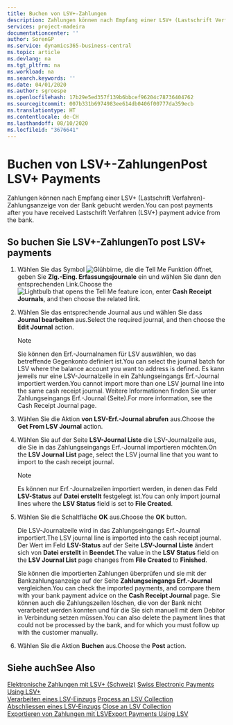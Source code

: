 ```yaml
---
title: Buchen von LSV+-Zahlungen
description: Zahlungen können nach Empfang einer LSV+ (Lastschrift Verfahren)-Zahlungsanzeige von der Bank gebucht werden.
services: project-madeira
documentationcenter: ''
author: SorenGP
ms.service: dynamics365-business-central
ms.topic: article
ms.devlang: na
ms.tgt_pltfrm: na
ms.workload: na
ms.search.keywords: ''
ms.date: 04/01/2020
ms.author: sgroespe
ms.openlocfilehash: 17b29e5ed357f139b6bbcef96204c78736404762
ms.sourcegitcommit: 007b331b6974983ee614db0406f00777da359ecb
ms.translationtype: HT
ms.contentlocale: de-CH
ms.lasthandoff: 08/10/2020
ms.locfileid: "3676641"
---
```

# <a name="post-lsv-payments"></a><span data-ttu-id="eb557-103">Buchen von LSV+-Zahlungen</span><span class="sxs-lookup"><span data-stu-id="eb557-103">Post LSV+ Payments</span></span>
<span data-ttu-id="eb557-104">Zahlungen können nach Empfang einer LSV+ (Lastschrift Verfahren)-Zahlungsanzeige von der Bank gebucht werden.</span><span class="sxs-lookup"><span data-stu-id="eb557-104">You can post payments after you have received Lastschrift Verfahren (LSV+) payment advice from the bank.</span></span>  

## <a name="to-post-lsv-payments"></a><span data-ttu-id="eb557-105">So buchen Sie LSV+-Zahlungen</span><span class="sxs-lookup"><span data-stu-id="eb557-105">To post LSV+ payments</span></span>  

1.  <span data-ttu-id="eb557-106">Wählen Sie das Symbol ![Glühbirne, die die Tell Me Funktion öffnet](../../media/ui-search/search_small.png "Tell Me-Funktion"), geben Sie **Zlg.-Eing. Erfassungsjournale** ein und wählen Sie dann den entsprechenden Link.</span><span class="sxs-lookup"><span data-stu-id="eb557-106">Choose the ![Lightbulb that opens the Tell Me feature](../../media/ui-search/search_small.png "Tell me what you want to do") icon, enter **Cash Receipt Journals**, and then choose the related link.</span></span>  
2.  <span data-ttu-id="eb557-107">Wählen Sie das entsprechende Journal aus und wählen Sie dass **Journal bearbeiten** aus.</span><span class="sxs-lookup"><span data-stu-id="eb557-107">Select the required journal, and then choose the **Edit Journal** action.</span></span>  

    > [!NOTE]  
    >  <span data-ttu-id="eb557-108">Sie können den Erf.-Journalnamen für LSV auswählen, wo das betreffende Gegenkonto definiert ist.</span><span class="sxs-lookup"><span data-stu-id="eb557-108">You can select the journal batch for LSV where the balance account you want to address is defined.</span></span> <span data-ttu-id="eb557-109">Es kann jeweils nur eine LSV-Journalzeile in ein Zahlungseingangs Erf.-Journal importiert werden.</span><span class="sxs-lookup"><span data-stu-id="eb557-109">You cannot import more than one LSV journal line into the same cash receipt journal.</span></span> <span data-ttu-id="eb557-110">Weitere Informationen finden Sie unter Zahlungseingangs Erf.-Journal (Seite).</span><span class="sxs-lookup"><span data-stu-id="eb557-110">For more information, see the Cash Receipt Journal page.</span></span>  

3.  <span data-ttu-id="eb557-111">Wählen Sie die Aktion **von LSV-Erf.-Journal abrufen** aus.</span><span class="sxs-lookup"><span data-stu-id="eb557-111">Choose the **Get From LSV Journal** action.</span></span>  
4.  <span data-ttu-id="eb557-112">Wählen Sie auf der Seite **LSV-Journal Liste** die LSV-Journalzeile aus, die Sie in das Zahlungseingangs Erf.-Journal importieren möchten.</span><span class="sxs-lookup"><span data-stu-id="eb557-112">On the **LSV Journal List** page, select the LSV journal line that you want to import to the cash receipt journal.</span></span>  

    > [!NOTE]  
    >  <span data-ttu-id="eb557-113">Es können nur Erf.-Journalzeilen importiert werden, in denen das Feld **LSV-Status** auf **Datei erstellt** festgelegt ist.</span><span class="sxs-lookup"><span data-stu-id="eb557-113">You can only import journal lines where the **LSV Status** field is set to **File Created**.</span></span>  

5.  <span data-ttu-id="eb557-114">Wählen Sie die Schaltfläche **OK** aus.</span><span class="sxs-lookup"><span data-stu-id="eb557-114">Choose the **OK** button.</span></span>  

    <span data-ttu-id="eb557-115">Die LSV-Journalzeile wird in das Zahlungseingangs Erf.-Journal importiert.</span><span class="sxs-lookup"><span data-stu-id="eb557-115">The LSV journal line is imported into the cash receipt journal.</span></span> <span data-ttu-id="eb557-116">Der Wert im Feld **LSV-Status** auf der Seite **LSV-Journal Liste** ändert sich von **Datei erstellt** in **Beendet**.</span><span class="sxs-lookup"><span data-stu-id="eb557-116">The value in the **LSV Status** field on the **LSV Journal List** page changes from **File Created** to **Finished**.</span></span>  

    <span data-ttu-id="eb557-117">Sie können die importierten Zahlungen überprüfen und sie mit der Bankzahlungsanzeige auf der Seite **Zahlungseingangs Erf.-Journal** vergleichen.</span><span class="sxs-lookup"><span data-stu-id="eb557-117">You can check the imported payments, and compare them with your bank payment advice on the **Cash Receipt Journal** page.</span></span> <span data-ttu-id="eb557-118">Sie können auch die Zahlungszeilen löschen, die von der Bank nicht verarbeitet werden konnten und für die Sie sich manuell mit dem Debitor in Verbindung setzen müssen.</span><span class="sxs-lookup"><span data-stu-id="eb557-118">You can also delete the payment lines that could not be processed by the bank, and for which you must follow up with the customer manually.</span></span>  

6.  <span data-ttu-id="eb557-119">Wählen Sie die Aktion **Buchen** aus.</span><span class="sxs-lookup"><span data-stu-id="eb557-119">Choose the **Post** action.</span></span>  

## <a name="see-also"></a><span data-ttu-id="eb557-120">Siehe auch</span><span class="sxs-lookup"><span data-stu-id="eb557-120">See Also</span></span>  
 <span data-ttu-id="eb557-121">[Elektronische Zahlungen mit LSV+ (Schweiz)](swiss-electronic-payments-using-lsv-.md) </span><span class="sxs-lookup"><span data-stu-id="eb557-121">[Swiss Electronic Payments Using LSV+](swiss-electronic-payments-using-lsv-.md) </span></span>  
 <span data-ttu-id="eb557-122">[Verarbeiten eines LSV-Einzugs](how-to-process-an-lsv-collection.md) </span><span class="sxs-lookup"><span data-stu-id="eb557-122">[Process an LSV Collection](how-to-process-an-lsv-collection.md) </span></span>  
 <span data-ttu-id="eb557-123">[Abschliessen eines LSV-Einzugs](how-to-close-an-lsv-collection.md) </span><span class="sxs-lookup"><span data-stu-id="eb557-123">[Close an LSV Collection](how-to-close-an-lsv-collection.md) </span></span>  
 [<span data-ttu-id="eb557-124">Exportieren von Zahlungen mit LSV</span><span class="sxs-lookup"><span data-stu-id="eb557-124">Export Payments Using LSV</span></span>](how-to-export-payments-using-lsv.md) 
